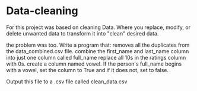 # Data-cleaning
For this project was based on cleaning Data. Where you replace, modify, or delete unwanted data to transform it into "clean" desired data.

the problem was too.
Write a program that:
removes all the duplicates from the data_combined.csv file. 
combine the first_name and last_name column into just one column called full_name
replace all 10s in the ratings column with 0s. 
create a column named vowel. If the person's full_name begins with a vowel, set the column to True and if it does not, set to false.

Output this file to a .csv file called clean_data.csv

